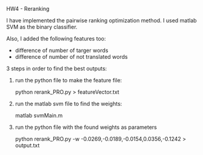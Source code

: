 HW4 - Reranking 

I have implemented the pairwise ranking optimization method. I used matlab SVM as the binary classifier.

Also, I added the following features too:
- difference of number of targer words
- difference of number of not translated words


3 steps in order to find the best outputs:

1. run the python file to make the feature file:

	python rerank_PRO.py > featureVector.txt
	
2. run the matlab svm file to find the weights:

	matlab svmMain.m
	
3. run the python file with the found weights as parameters

	python rerank_PRO.py -w -0.0269,-0.0189,-0.0154,0.0356,-0.1242 > output.txt
